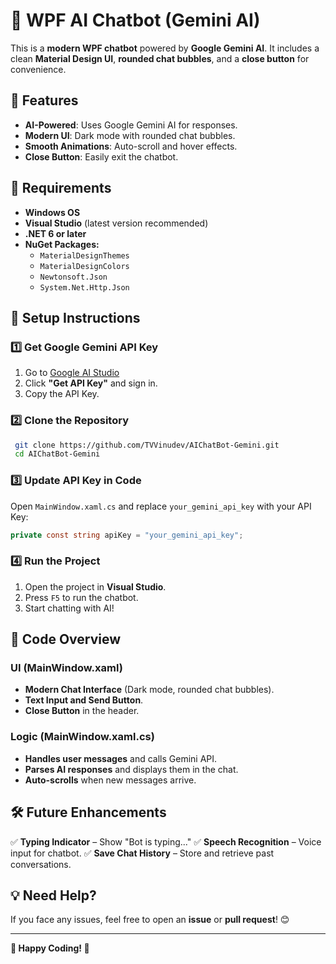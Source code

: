 
# 🌟 WPF AI Chatbot (Gemini AI)

This is a **modern WPF chatbot** powered by **Google Gemini AI**. It includes a clean **Material Design UI**, **rounded chat bubbles**, and a **close button** for convenience.

## 🚀 Features
- **AI-Powered**: Uses Google Gemini AI for responses.
- **Modern UI**: Dark mode with rounded chat bubbles.
- **Smooth Animations**: Auto-scroll and hover effects.
- **Close Button**: Easily exit the chatbot.

## 📌 Requirements
- **Windows OS**
- **Visual Studio** (latest version recommended)
- **.NET 6 or later**
- **NuGet Packages:**
  - `MaterialDesignThemes`
  - `MaterialDesignColors`
  - `Newtonsoft.Json`
  - `System.Net.Http.Json`

## 🔧 Setup Instructions
### 1️⃣ **Get Google Gemini API Key**
1. Go to [Google AI Studio](https://ai.google.dev/)
2. Click **"Get API Key"** and sign in.
3. Copy the API Key.

### 2️⃣ **Clone the Repository**
```sh
 git clone https://github.com/TVVinudev/AIChatBot-Gemini.git
 cd AIChatBot-Gemini
```

### 3️⃣ **Update API Key in Code**
Open `MainWindow.xaml.cs` and replace `your_gemini_api_key` with your API Key:
```csharp
private const string apiKey = "your_gemini_api_key";
```

### 4️⃣ **Run the Project**
1. Open the project in **Visual Studio**.
2. Press `F5` to run the chatbot.
3. Start chatting with AI!

## 📜 Code Overview
### **UI (MainWindow.xaml)**
- **Modern Chat Interface** (Dark mode, rounded chat bubbles).
- **Text Input and Send Button**.
- **Close Button** in the header.

### **Logic (MainWindow.xaml.cs)**
- **Handles user messages** and calls Gemini API.
- **Parses AI responses** and displays them in the chat.
- **Auto-scrolls** when new messages arrive.

## 🛠 Future Enhancements
✅ **Typing Indicator** – Show "Bot is typing..."
✅ **Speech Recognition** – Voice input for chatbot.
✅ **Save Chat History** – Store and retrieve past conversations.

## 💡 Need Help?
If you face any issues, feel free to open an **issue** or **pull request**! 😊

---
**🎉 Happy Coding! 🚀**

